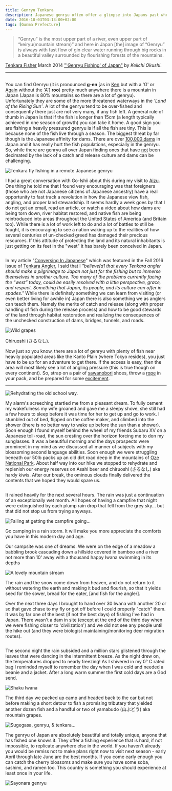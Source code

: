 ```yaml
---
title: Genryu Tenkara
description: Japanese genryu often offer a glimpse into Japans past when rivers flowed wild and free. I wrap up the 2016 season exploring a remote river system with two good friends...
date: 2016-10-03T03:13:00+02:00
tags: [Gunma Prefecture]
---
```

<div class="text-lg mt-2">
<p class="mb-2"><blockquote>“<span class="font-semibold">Genryu</span>” is the most upper part of a river, even upper part of “keiryu(mountain stream)” and here in Japan [the] image of “<span class="highlight">Genryu</span>” is always with fast flow of gin clear water running through big rocks in a beautiful valley surrounded by flourishing forests of the mountains.</blockquote></p>

<p class="mt-2"><a href="https://www.tenkara-fisher.com/search?q=genryu" target="_blank" rel="noopener noreferrer" class="text-red-500 hover:bg-red-500 hover:text-white">Tenkara Fisher</a> March 2014 <span style="text-decoration: underline;">"'Genryu Fishing' of Japan"</span> by <em>Keiichi Okushi</em>.</p>

<hr />

<img class="w-8/12 rounded-lg shadow-lg mx-auto" src="https://fallfish-tenkara-images.s3-us-west-1.amazonaws.com/FfT+-+Genryu/genryu-tenkara-keiryu-oze+national+park-japan-kebari.jpg" alt="" />

<p class="mt-2 mb-2">You can find Genryu (it is pronounced <strong>g-en</strong> [as in <span style="text-decoration: underline;">Ken</span> but with a 'G' or <span style="text-decoration: underline;">Again</span> without the 'A'] <b>roo</b>) pretty much anywhere there is a mountain in Japan (Japan is 80% mountains so there are a lot of genryu). Unfortunately they are some of the more threatened waterways in the <em>'Land of the Rising Sun'</em>. A lot of the genryu tend to be over-fished and consequently there just are not very many, if any fish left. A general rule of thumb in Japan is that if the fish is longer than 15cm (a length typically achieved in one season of growth) you can take it home. A good sign you are fishing a heavily pressured genryu is if all the fish are tiny. This is because none of the fish live through a season. The biggest threat by far though is the Japanese affinity for dams. There are over <a href="https://www.patagonia.com/blog/2015/06/damnation-help-stop-ishiki-dam-in-japan/" target="_blank" rel="noopener noreferrer" class="text-red-500 hover:bg-red-500 hover:text-white">100,000 dams</a> in Japan and it has really hurt the fish populations, especially in the genryu. So, while there are genryu all over Japan finding ones that have <span style="text-decoration: underline;">not</span> been decimated by the lack of a catch and release culture and dams can be challenging.</p>

<img class="w-8/12 rounded-lg shadow-lg mx-auto" src="https://fallfish-tenkara-images.s3-us-west-1.amazonaws.com/FfT+-+Genryu/genryu-tenkara-keiryu-oze+national+park-japan-kebari-moutain+paradise.jpg" alt="Tenkara fly fishing in a remote Japanese genryu" />

<p class="mt-2 mb-2">I had a great conversation with Go-Ishii about this during my visit to <a href="https://www.fallfishtenkara.com/exploring-aizu-interior-fukushima-prefecture/" target="_blank" rel="noopener noreferrer" class="text-red-500 hover:bg-red-500 hover:text-white">Aizu</a>. One thing he told me that I found very encouraging was that foreigners (those who are not Japanese citizens of Japanese ancestry) have a real opportunity to fast track a revolution in how the Japanese view fish, angling, and proper land stewardship. It seems hardly a week goes by that I do not get an email, read an article, or watch a video about how dams are being torn down, river habitat restored, and native fish are being reintroduced into areas throughout the United States of America (and Britain too). While there is a lot of work left to do and a lot of battles to still be fought, it is encouraging to see a nation waking up to the realities of how several centuries of un-checked greed has damaged their precious resources. If this attitude of protecting the land and its natural inhabitants is just getting on its feet in the "west" it has barely been conceived in Japan.</p>

<img class="w-8/12 rounded-lg shadow-lg mx-auto" src="https://fallfish-tenkara-images.s3-us-west-1.amazonaws.com/FfT+-+Genryu/genryu-tenkara-keiryu-oze+national+park-japan-kebari-friends.jpg" alt="" />

<p class="mt-2 mb-2">In my article "<a href="https://issuu.com/troutrageous1/docs/tenkaraanglerpremiumfall2016.issuu/c/smtdqwm" target="_blank" rel="noopener noreferrer" class="text-red-500 hover:bg-red-500 hover:text-white">Conversing In Japanese</a>" which was featured in the Fall 2016 issue of <a href="https://tenkaraangler.com" target="_blank" rel="noopener noreferrer" class="text-red-500 hover:bg-red-500 hover:text-white">Tenkara Angler</a>, I said that I <em>"<span style="font-weight: 400;">believe[d] that every Tenkara angler should make a pilgrimage to Japan not just for the fishing but to immerse themselves in another culture. Too many of the problems currently facing the “west” today, could be easily resolved with a little perspective, grace, and respect. Something that Japan, its people, and its culture can offer in spades." </span></em><span style="font-weight: 400;">While there is definitely something we can learn from visiting (or even better living for awhile in) Japan there is also something we as anglers can teach them. Namely the merits of catch and release (along with proper handling of fish during the release process) and how to be good stewards of the land through habitat restoration and realizing the consequences of the unchecked construction of dams, bridges, tunnels, and roads</span>.</p>

<div class="w-8/12 mx-auto">
<img class="rounded-lg shadow-lg" src="https://fallfish-tenkara-images.s3-us-west-1.amazonaws.com/FfT+-+Genryu/genryu-tenkara-keiryu-oze+national+park-japan-kebari-wild+grapes.jpg" alt="Wild grapes" />
<p class="italic text-center">Chiruoshi (さるなし).</p>
</div>

<p class="mt-2 mb-2">Now just so you know, there are a lot of genryu with plenty of fish near heavily populated areas like the Kanto Plain (where Tokyo resides), you just have to be up for an adventure to get there. If the access is easy, then the area will most likely see a lot of angling pressure (this is true though on every continent). So, strap on a pair of <a href="https://www.fallfishtenkara.com/sawanobori-stream-climbing-shoes/" target="_blank" rel="noopener noreferrer" class="text-red-500 hover:bg-red-500 hover:text-white">sawanobori</a> shoes, throw a <a href="https://www.fallfishtenkara.com/blue-white-flycatcher/" target="_blank" rel="noopener noreferrer" class="text-red-500 hover:bg-red-500 hover:text-white">rope</a> in your pack, and be prepared for some <a href="https://www.fallfishtenkara.com/nihon-kawanezumi/" target="_blank" rel="noopener noreferrer" class="text-red-500 hover:bg-red-500 hover:text-white">excitement</a>.

<hr />

<img class="w-8/12 rounded-lg shadow-lg mx-auto" src="https://fallfish-tenkara-images.s3-us-west-1.amazonaws.com/FfT+-+Genryu/genryu-tenkara-keiryu-oze+national+park-japan-kebari-beer+break.jpg" alt="Rehydrating the old school way." />

<After class="mt-2 mb-2">My alarm's screeching startled me from a pleasant dream. To fully cement my wakefulness my wife groaned and gave me a sleepy shove, she still had a few hours to sleep before it was time for her to get up and go to work. I stumbled out of bed, flipped on the coffee maker, and climbed into the shower (there is no better way to wake up before the sun than a shower). Soon enough I found myself behind the wheel of my friends Subaru XV on a Japanese toll-road, the sun cresting over the horizon forcing me to don my sunglasses. It was a beautiful morning and the days prospects were prominent in my mind as we discussed all manner of subjects with my blossoming second language abilities. Soon enough we were struggling beneath our 50lb packs up an old dirt road deep in the mountains of <a href="https://www.fallfishtenkara.com/oze-national-park/" target="_blank" rel="noopener noreferrer" class="text-red-500 hover:bg-red-500 hover:text-white">Oze National Park</a>. About half way into our hike we stopped to rehydrate and replenish our energy reserves on Asahi beer and chiruoshi (さるなし) aka hardy kiwis. After our break, the ominous clouds finally delivered the contents that we hoped they would spare us.</p>

<img class="w-8/12 rounded-lg shadow-lg mx-auto" src="https://fallfish-tenkara-images.s3-us-west-1.amazonaws.com/FfT+-+Genryu/genryu-tenkara-keiryu-oze+national+park-japan-kebari-leaves+on+tarp.jpg" alt="" />

<p class="mt-2 mb-2">It rained heavily for the next several hours. The rain was just a continuation of an exceptionally wet month. All hopes of having a campfire that night were extinguished by each plump rain drop that fell from the grey sky... but that did not stop us from trying anyways.</p>

<div class="w-8/12 mx-auto">
<img class="rounded-lg shadow-lg" src="https://fallfish-tenkara-images.s3-us-west-1.amazonaws.com/FfT+-+Genryu/genryu-tenkara-keiryu-oze+national+park-japan-kebari-camp+fire+fail.jpg" alt="Failing at getting the campfire going..." />
<p class="italic text-center">Go camping in a rain storm. It will make you more appreciate the comforts you have in this modern day and age.</p>
</div>

<p class="mt-2 mb-2">Our campsite was one of dreams. We were on the edge of a meadow a babbling brook cascading down a hillside covered in bamboo and a river not more than 10' away with a thousand happy Iwana swimming in its depths</p>

<div class="w-8/12 mx-auto">
<img class="rounded-lg shadow-lg" src="https://fallfish-tenkara-images.s3-us-west-1.amazonaws.com/FfT+-+Genryu/genryu-tenkara-keiryu-oze+national+park-japan-kebari-mountain+stream.jpg" alt="A lovely mountain stream" />
<p class="italic text-center">The rain and the snow come down from heaven, and do not return to it without watering the earth and making it bud and flourish, so that it yields seed for the sower, bread for the eater, [and fish for the angler].</p>
</div>

<p class="mt-2 mb-2">Over the next three days I brought to hand over 30 Iwana with another 20 or so that gave chase to my fly or got off before I could properly "catch" them. It was by far one of the best (if not the best days) of fishing I've had in Japan. There wasn't a dam in site (except at the end of the third day when we were fishing closer to 'civilization') and we did not see any people until the hike out (and they were biologist maintaining/monitoring deer migration routes).</p>

<img class="w-8/12 rounded-lg shadow-lg mx-auto mt-2" src="https://fallfish-tenkara-images.s3-us-west-1.amazonaws.com/FfT+-+Genryu/genryu-tenkara-keiryu-oze+national+park-japan-kebari-waterfall.jpg" alt="" />

<p class="mt-2 mb-2">The second night the rain subsided and a million stars glistened through the leaves that were dancing in the intermittent breeze. As the night drew on, the temperatures dropped to nearly freezing! As I shivered in my 0° C rated bag I reminded myself to remember the day when I was cold and needed a beanie and a jacket. After a long warm summer the first cold days are a God send.</p>

<img class="w-8/12 rounded-lg shadow-lg mx-auto" src="https://fallfish-tenkara-images.s3-us-west-1.amazonaws.com/FfT+-+Genryu/genryu-tenkara-keiryu-oze+national+park-japan-kebari-shaku+iwana.jpg" alt="Shaku Iwana" />

<p class="mt-2 mb-2">The third day we packed up camp and headed back to the car but not before making a short detour to fish a promising tributary that yielded another dozen fish and a handful or two of yamabudo (山ぶどう) aka mountain grapes.</p>

<img class="w-8/12 rounded-lg shadow-lg mx-auto" src="https://fallfish-tenkara-images.s3-us-west-1.amazonaws.com/FfT+-+Genryu/genryu-tenkara-keiryu-oze+national+park-japan-kebari-sugegasa.jpg" alt="Sugegasa, genryu, & tenkara..." />

<p class="mt-2 mb-2">The genryu of Japan are absolutely beautiful and totally unique, anyone that has fished one knows it. They offer a fishing experience that is hard, if not impossible, to replicate anywhere else in the world. If you haven't already you would be remiss not to make plans right now to visit next season - early April through late June are the best months. If you come early enough you can catch the cherry blossoms and make sure you have some soba, sashimi, and ramen too. This country is something you should experience at least once in your life.</p>

<img class="w-8/12 rounded-lg shadow-lg mx-auto" src="https://fallfish-tenkara-images.s3-us-west-1.amazonaws.com/FfT+-+Genryu/genryu-tenkara-keiryu-oze+national+park-japan-kebari-road.jpg" alt="Sayonara genryu" />
</div>